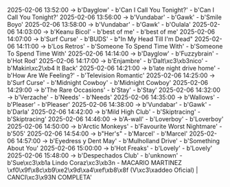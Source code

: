 2025-02-06 13:52:00 -> b'Dayglow' - b'Can I Call You Tonight?' - b'Can I Call You Tonight?'
2025-02-06 13:56:00 -> b'Vundabar' - b'Gawk' - b'Smile Boyo'
2025-02-06 13:58:00 -> b'Vundabar' - b'Gawk' - b'Oulala'
2025-02-06 14:03:00 -> b'Keanu Bicol' - b'best of me' - b'best of me'
2025-02-06 14:07:00 -> b'Surf Curse' - b'BUDS' - b"In My Head Till I'm Dead"
2025-02-06 14:11:00 -> b'Los Retros' - b'Someone To Spend Time With' - b'Someone To Spend Time With'
2025-02-06 14:14:00 -> b'Dayglow' - b'Fuzzybrain' - b'Hot Rod'
2025-02-06 14:17:00 -> b'Enjambre' - b'Dalt\xc3\xb3nico' - b'Makin\xc2\xb4 It Back'
2025-02-06 14:21:00 -> b'late night drive home' - b'How Are We Feeling?' - b'Television Romantic'
2025-02-06 14:25:00 -> b'Surf Curse' - b'Midnight Cowboy' - b'Midnight Cowboy'
2025-02-06 14:29:00 -> b'The Rare Occasions' - b'Stay' - b'Stay'
2025-02-06 14:32:00 -> b'Verzache' - b'Needs' - b'Needs'
2025-02-06 14:35:00 -> b'Wallows' - b'Pleaser' - b'Pleaser'
2025-02-06 14:38:00 -> b'Vundabar' - b'Gawk' - b'Darla'
2025-02-06 14:42:00 -> b'Mild High Club' - b'Skiptracing' - b'Skiptracing'
2025-02-06 14:46:00 -> b'A-wall' - b'Loverboy' - b'Loverboy'
2025-02-06 14:50:00 -> b'Arctic Monkeys' - b'Favourite Worst Nightmare' - b'505'
2025-02-06 14:54:00 -> b"Her's" - b'Marcel' - b'Marcel'
2025-02-06 14:57:00 -> b'Eyedress y Dent May' - b'Mulholland Drive' - b'Something About You'
2025-02-06 15:00:00 -> b'Hot Freaks' - b'Lovely' - b'Lovely'
2025-02-06 15:48:00 -> b'Despechados Club' - b'unknown' - b'Sue\xc3\xb1a Lindo Coraz\xc3\xb3n - MACARIO MARTINEZ \xf0\x9f\x8c\xb9\xe2\x9d\xa4\xef\xb8\x8f (V\xc3\xaddeo Oficial) | CANCI\xc3\x93N COMPLETA'
